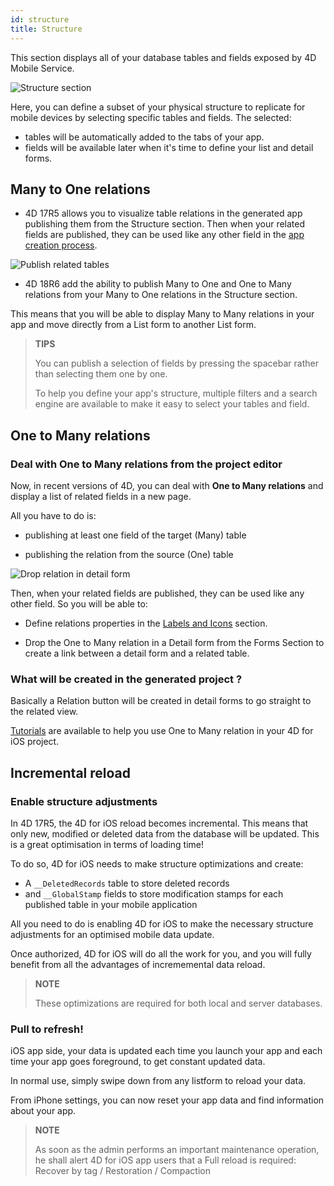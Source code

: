 ```yaml
---
id: structure
title: Structure
---
```


This section displays all of your database tables and fields exposed by 4D Mobile Service.

![Structure section](assets/en/project-editor/Structure-section-4D-for-iOS.png)

Here, you can define a subset of your physical structure to replicate for mobile devices by selecting specific tables and fields. The selected:

* tables will be automatically added to the tabs of your app.
* fields will be available later when it's time to define your list and detail forms.

## Many to One relations

* 4D 17R5 allows you to visualize table relations in the generated app publishing them from the Structure section. Then when your related fields are published, they can be used like any other field in the [app creation process](many-to-one-relations.html).

![Publish related tables](assets/en/project-editor/Structure-section-N-to-1-relations-4D-for-iOS.png)

* 4D 18R6 add the ability to publish Many to One and One to Many relations from your Many to One relations in the Structure section.

This means that you will be able to display Many to Many relations in your app and move directly from a List form to another List form.


> **TIPS**
>
> You can publish a selection of fields by pressing the spacebar rather than selecting them one by one.
>
> To help you define your app's structure, multiple filters and a search engine are available to make it easy to select your tables and field.


## One to Many relations

### Deal with One to Many relations from the project editor

Now, in recent versions of 4D, you can deal with **One to Many relations** and display a list of related fields in a new page.

All you have to do is:

* publishing at least one field of the target (Many) table

* publishing the relation from the source (One) table

![Drop relation in detail form](assets/en/project-editor/Structure-1-to-N-relations-4D-for-iOS.png)

Then, when your related fields are published, they can be used like any other field. So you will be able to:

* Define relations properties in the [Labels and Icons](labels-and-icons.html#relations-properties) section.

* Drop the One to Many relation in a Detail form from the Forms Section to create a link between a detail form and a related table.

### What will be created in the generated project ?

Basically a Relation button will be created in detail forms to go straight to the related view.

[Tutorials](one-to-many-relations.html) are available to help you use One to Many relation in your 4D for iOS project.



## Incremental reload

### Enable structure adjustments

In 4D 17R5, the 4D for iOS reload becomes incremental. This means that only new, modified or deleted data from the database will be updated. This is a great optimisation in terms of loading time!

To do so, 4D for iOS needs to make structure optimizations and create:

* A ```__DeletedRecords``` table to store deleted records
* and ```__GlobalStamp``` fields to store modification stamps for each published table in your mobile application

All you need to do is enabling 4D for iOS to make the necessary structure adjustments for an optimised mobile data update. 

Once authorized, 4D for iOS will do all the work for you, and you will fully benefit from all the advantages of incrememental data reload.

> **NOTE**
>
> These optimizations are required for both local and server databases.


### Pull to refresh!

iOS app side, your data is updated each time you launch your app and each time your app goes foreground, to get constant updated data.

In normal use, simply swipe down from any listform to reload your data.

From iPhone settings, you can now reset your app data and find information about your app. 

> **NOTE**
>
> As soon as the admin performs an important maintenance operation, he shall alert 4D for iOS app users that a Full reload is required: Recover by tag / Restoration / Compaction
